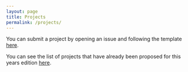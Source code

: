 ```yaml
---
layout: page
title: Projects
permalink: /projects/
---
```


You can submit a project by opening an issue and following the template <a href="https://github.com/brainhackorg/global2020/issues" target="_blank">here</a>.

You can see the list of projects that have already been proposed for this years edition <a href="https://brainhack.org/global2020/projects" target="_blank">here</a>.
